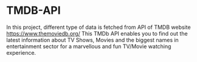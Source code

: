 # TMDB-API
In this project, different type of data is fetched from API of TMDB website https://www.themoviedb.org/
This TMDb API enables you to find out the latest information about TV Shows, Movies and the biggest names in entertainment sector for a marvellous and fun TV/Movie watching experience.